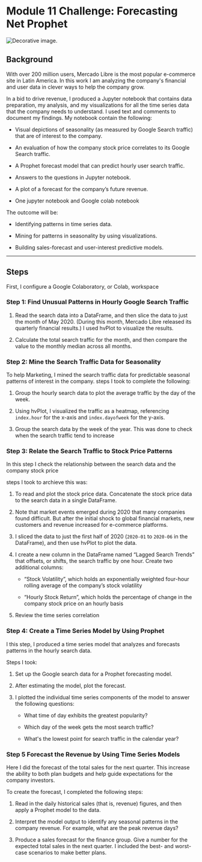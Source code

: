 # Module 11 Challenge: Forecasting Net Prophet

![Decorative image.](colab/unit-11-readme-photo.png)

## Background

With over 200 million users, Mercado Libre is the most popular e-commerce site in Latin America. In this work I am analyzing the company's financial and user data in clever ways to help the company grow. 

In a bid to drive revenue, I produced a Jupyter notebook that contains data preparation, my analysis, and my visualizations for all the time series data that the company needs to understand. I used text and comments to document my findings. My notebook contain the following:

- Visual depictions of seasonality (as measured by Google Search traffic) that are of interest to the company.

- An evaluation of how the company stock price correlates to its Google Search traffic.

- A Prophet forecast model that can predict hourly user search traffic.

- Answers to the questions in Jupyter notebook.

- A plot of a forecast for the company’s future revenue.
- One jupyter notebook and Google colab notebook

The outcome will be:

- Identifying patterns in time series data.

- Mining for patterns in seasonality by using visualizations.

- Building sales-forecast and user-interest predictive models.

---

## Steps

First, I configure a Google Colaboratory, or Colab, workspace


### Step 1: Find Unusual Patterns in Hourly Google Search Traffic

1. Read the search data into a DataFrame, and then slice the data to just the month of May 2020. (During this month, Mercado Libre released its quarterly financial results.) I used hvPlot to visualize the results. 

2. Calculate the total search traffic for the month, and then compare the value to the monthly median across all months.

### Step 2: Mine the Search Traffic Data for Seasonality

To help Marketing, I mined the search traffic data for predictable seasonal patterns of interest in the company. 
steps I took to complete the following:

1. Group the hourly search data to plot the average traffic by the day of the week.

2. Using hvPlot, I visualized the traffic as a heatmap, referencing `index.hour` for the x-axis and `index.dayofweek` for the y-axis. 

3. Group the search data by the week of the year. This was done to check when the search traffic tend to increase 

### Step 3: Relate the Search Traffic to Stock Price Patterns

In this step I check the relationship between the search data and the company stock price 

steps I took to archieve this was:

1. To read and plot the stock price data. Concatenate the stock price data to the search data in a single DataFrame.

2. Note that market events emerged during 2020 that many companies found difficult. But after the initial shock to global financial markets, new customers and revenue increased for e-commerce platforms. 

3. I sliced the data to just the first half of 2020 (`2020-01` to `2020-06` in the DataFrame), and then use hvPlot to plot the data.

3. I create a new column in the DataFrame named “Lagged Search Trends” that offsets, or shifts, the search traffic by one hour. Create two additional columns:

   - “Stock Volatility”, which holds an exponentially weighted four-hour rolling average of the company’s stock volatility

   - “Hourly Stock Return”, which holds the percentage of change in the company stock price on an hourly basis

4. Review the time series correlation

### Step 4: Create a Time Series Model by Using Prophet

I this step, I produced a time series model that analyzes and forecasts patterns in the hourly search data. 

Steps I took:
1. Set up the Google search data for a Prophet forecasting model.

2. After estimating the model, plot the forecast.

3. I plotted the individual time series components of the model to answer the following questions:

   - What time of day exhibits the greatest popularity?

   - Which day of the week gets the most search traffic?

   - What's the lowest point for search traffic in the calendar year?

### Step 5 Forecast the Revenue by Using Time Series Models


Here I did the forecast of the total sales for the next quarter. This increase the ability to both plan budgets and help guide expectations for the company investors.

To create the forecast, I completed the following steps:

1. Read in the daily historical sales (that is, revenue) figures, and then apply a Prophet model to the data.

2. Interpret the model output to identify any seasonal patterns in the company revenue. For example, what are the peak revenue days? 

4. Produce a sales forecast for the finance group. Give a number for the expected total sales in the next quarter. I included the best- and worst-case scenarios to make better plans.


